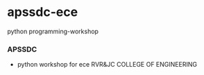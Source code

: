 # apssdc-ece
python programming-workshop


### APSSDC
   - python workshop for ece
   RVR&JC COLLEGE OF ENGINEERING
